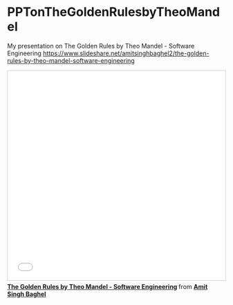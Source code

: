 # PPTonTheGoldenRulesbyTheoMandel
My presentation on The Golden Rules by Theo Mandel - Software Engineering
https://www.slideshare.net/amitsinghbaghel2/the-golden-rules-by-theo-mandel-software-engineering

<iframe src="//www.slideshare.net/slideshow/embed_code/key/IWmSvyumf1JWGM" width="595" height="485" frameborder="0" marginwidth="0" marginheight="0" scrolling="no" style="border:1px solid #CCC; border-width:1px; margin-bottom:5px; max-width: 100%;" allowfullscreen> </iframe> <div style="margin-bottom:5px"> <strong> <a href="//www.slideshare.net/amitsinghbaghel2/the-golden-rules-by-theo-mandel-software-engineering" title="The Golden Rules by Theo Mandel - Software Engineering" target="_blank">The Golden Rules by Theo Mandel - Software Engineering</a> </strong> from <strong><a href="https://www.slideshare.net/amitsinghbaghel2" target="_blank">Amit Singh Baghel</a></strong> </div>
